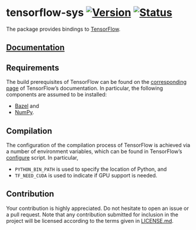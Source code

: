# tensorflow-sys [![Version][version-img]][version-url] [![Status][status-img]][status-url]

The package provides bindings to [TensorFlow][homepage].

## [Documentation][doc]

## Requirements

The build prerequisites of TensorFlow can be found on the [corresponding
page][setup] of TensorFlow’s documentation. In particular, the following
components are assumed to be installed:

* [Bazel](http://www.bazel.io) and
* [NumPy](http://www.numpy.org).

## Compilation

The configuration of the compilation process of TensorFlow is achieved via a
number of environment variables, which can be found in TensorFlow’s
[configure][configure] script. In particular,

* `PYTHON_BIN_PATH` is used to specify the location of Python, and
* `TF_NEED_CUDA` is used to indicate if GPU support is needed.

## Contribution

Your contribution is highly appreciated. Do not hesitate to open an issue or a
pull request. Note that any contribution submitted for inclusion in the project
will be licensed according to the terms given in [LICENSE.md](LICENSE.md).

[configure]: https://github.com/tensorflow/tensorflow/blob/master/configure
[homepage]: https://www.tensorflow.org
[setup]: https://www.tensorflow.org/versions/r0.9/get_started/os_setup.html

[doc]: https://stainless-steel.github.io/tensorflow-sys
[status-img]: https://travis-ci.org/stainless-steel/tensorflow-sys.svg?branch=master
[status-url]: https://travis-ci.org/stainless-steel/tensorflow-sys
[version-img]: https://img.shields.io/crates/v/tensorflow-sys.svg
[version-url]: https://crates.io/crates/tensorflow-sys
